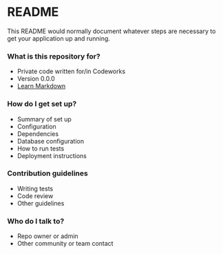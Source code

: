 # README #

This README would normally document whatever steps are necessary to get your application up and running.

### What is this repository for? ###

* Private code written for/in Codeworks
* Version 0.0.0
* [Learn Markdown](https://bitbucket.org/tutorials/markdowndemo)

### How do I get set up? ###

* Summary of set up
* Configuration
* Dependencies
* Database configuration
* How to run tests
* Deployment instructions

### Contribution guidelines ###

* Writing tests
* Code review
* Other guidelines

### Who do I talk to? ###

* Repo owner or admin
* Other community or team contact